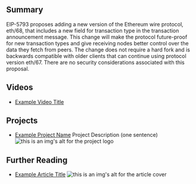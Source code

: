 ## Summary

EIP-5793 proposes adding a new version of the Ethereum wire protocol, eth/68, that includes a new field for transaction type in the transaction announcement message. This change will make the protocol future-proof for new transaction types and give receiving nodes better control over the data they fetch from peers. The change does not require a hard fork and is backwards compatible with older clients that can continue using protocol version eth/67. There are no security considerations associated with this proposal.

## Videos

- [Example Video Title](https://www.youtube.com/watch?v=TDGq4aeevgY)

## Projects

- [Example Project Name](https://xxxx.xxx/xxxxx) Project Description (one sentence) ![this is an img's alt for the project logo](https://xxxx.xxx/project-logo.xxx)

## Further Reading

- [Example Article Title](https://xxxx.xxx/xxxxx) ![this is an img's alt for the article cover](https://xxxx.xxx/article-cover.xxx)
